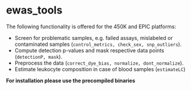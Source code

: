 # ewas_tools

The following functionality is offered for the 450K and EPIC platforms:

- Screen for problematic samples, e.g. failed assays, mislabeled or contaminated samples (`control_metrics, check_sex, snp_outliers`).
- Compute detection p-values and mask respective data points (`detectionP, mask`).
- Preprocess the data (`correct_dye_bias, normalize, dont_normalize`).
- Estimate leukocyte composition in case of blood samples (`estimateLC`)

**For installation please use the precompiled binaries**
